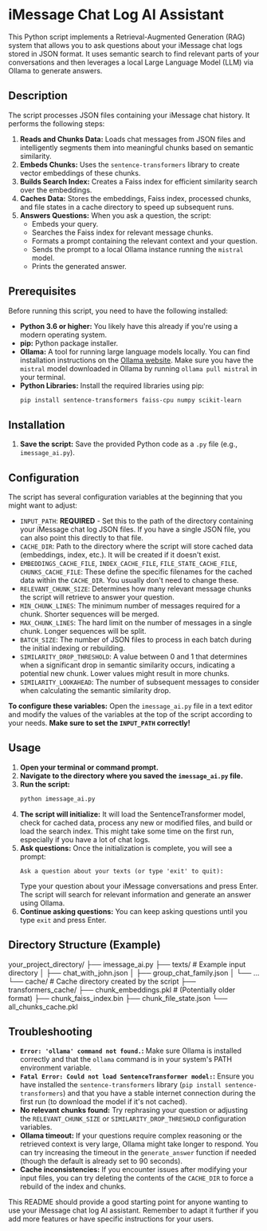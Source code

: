 # iMessage Chat Log AI Assistant

This Python script implements a Retrieval-Augmented Generation (RAG) system that allows you to ask questions about your iMessage chat logs stored in JSON format. It uses semantic search to find relevant parts of your conversations and then leverages a local Large Language Model (LLM) via Ollama to generate answers.

## Description

The script processes JSON files containing your iMessage chat history. It performs the following steps:

1.  **Reads and Chunks Data:** Loads chat messages from JSON files and intelligently segments them into meaningful chunks based on semantic similarity.
2.  **Embeds Chunks:** Uses the `sentence-transformers` library to create vector embeddings of these chunks.
3.  **Builds Search Index:** Creates a Faiss index for efficient similarity search over the embeddings.
4.  **Caches Data:** Stores the embeddings, Faiss index, processed chunks, and file states in a cache directory to speed up subsequent runs.
5.  **Answers Questions:** When you ask a question, the script:
    * Embeds your query.
    * Searches the Faiss index for relevant message chunks.
    * Formats a prompt containing the relevant context and your question.
    * Sends the prompt to a local Ollama instance running the `mistral` model.
    * Prints the generated answer.

## Prerequisites

Before running this script, you need to have the following installed:

* **Python 3.6 or higher:** You likely have this already if you're using a modern operating system.
* **pip:** Python package installer.
* **Ollama:** A tool for running large language models locally. You can find installation instructions on the [Ollama website](https://ollama.ai/). Make sure you have the `mistral` model downloaded in Ollama by running `ollama pull mistral` in your terminal.
* **Python Libraries:** Install the required libraries using pip:
    ```bash
    pip install sentence-transformers faiss-cpu numpy scikit-learn
    ```

## Installation

1.  **Save the script:** Save the provided Python code as a `.py` file (e.g., `imessage_ai.py`).

## Configuration

The script has several configuration variables at the beginning that you might want to adjust:

* `INPUT_PATH`: **REQUIRED** - Set this to the path of the directory containing your iMessage chat log JSON files. If you have a single JSON file, you can also point this directly to that file.
* `CACHE_DIR`: Path to the directory where the script will store cached data (embeddings, index, etc.). It will be created if it doesn't exist.
* `EMBEDDINGS_CACHE_FILE`, `INDEX_CACHE_FILE`, `FILE_STATE_CACHE_FILE`, `CHUNKS_CACHE_FILE`: These define the specific filenames for the cached data within the `CACHE_DIR`. You usually don't need to change these.
* `RELEVANT_CHUNK_SIZE`: Determines how many relevant message chunks the script will retrieve to answer your question.
* `MIN_CHUNK_LINES`: The minimum number of messages required for a chunk. Shorter sequences will be merged.
* `MAX_CHUNK_LINES`: The hard limit on the number of messages in a single chunk. Longer sequences will be split.
* `BATCH_SIZE`: The number of JSON files to process in each batch during the initial indexing or rebuilding.
* `SIMILARITY_DROP_THRESHOLD`: A value between 0 and 1 that determines when a significant drop in semantic similarity occurs, indicating a potential new chunk. Lower values might result in more chunks.
* `SIMILARITY_LOOKAHEAD`: The number of subsequent messages to consider when calculating the semantic similarity drop.

**To configure these variables:** Open the `imessage_ai.py` file in a text editor and modify the values of the variables at the top of the script according to your needs. **Make sure to set the `INPUT_PATH` correctly!**

## Usage

1.  **Open your terminal or command prompt.**
2.  **Navigate to the directory where you saved the `imessage_ai.py` file.**
3.  **Run the script:**
    ```bash
    python imessage_ai.py
    ```
4.  **The script will initialize:** It will load the SentenceTransformer model, check for cached data, process any new or modified files, and build or load the search index. This might take some time on the first run, especially if you have a lot of chat logs.
5.  **Ask questions:** Once the initialization is complete, you will see a prompt:
    ```
    Ask a question about your texts (or type 'exit' to quit):
    ```
    Type your question about your iMessage conversations and press Enter. The script will search for relevant information and generate an answer using Ollama.
6.  **Continue asking questions:** You can keep asking questions until you type `exit` and press Enter.

## Directory Structure (Example)

your_project_directory/
├── imessage_ai.py
├── texts/                      # Example input directory
│   ├── chat_with_john.json
│   ├── group_chat_family.json
│   └── ...
└── cache/                      # Cache directory created by the script
├── transformers_cache/
├── chunk_embeddings.pkl   # (Potentially older format)
├── chunk_faiss_index.bin
├── chunk_file_state.json
└── all_chunks_cache.pkl


## Troubleshooting

* **`Error: 'ollama' command not found.`:** Make sure Ollama is installed correctly and that the `ollama` command is in your system's PATH environment variable.
* **`Fatal Error: Could not load SentenceTransformer model:`:** Ensure you have installed the `sentence-transformers` library (`pip install sentence-transformers`) and that you have a stable internet connection during the first run (to download the model if it's not cached).
* **No relevant chunks found:** Try rephrasing your question or adjusting the `RELEVANT_CHUNK_SIZE` or `SIMILARITY_DROP_THRESHOLD` configuration variables.
* **Ollama timeout:** If your questions require complex reasoning or the retrieved context is very large, Ollama might take longer to respond. You can try increasing the timeout in the `generate_answer` function if needed (though the default is already set to 90 seconds).
* **Cache inconsistencies:** If you encounter issues after modifying your input files, you can try deleting the contents of the `CACHE_DIR` to force a rebuild of the index and chunks.

This README should provide a good starting point for anyone wanting to use your iMessage chat log AI assistant. Remember to adapt it further if you add more features or have specific instructions for your users.